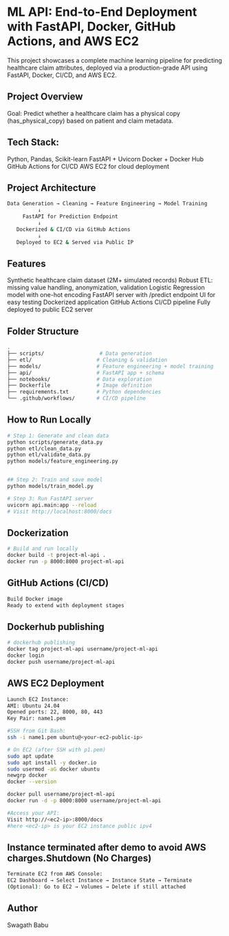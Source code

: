 # ML API: End-to-End Deployment with FastAPI, Docker, GitHub Actions, and AWS EC2
This project showcases a complete machine learning pipeline for predicting healthcare claim attributes, deployed via a production-grade API using FastAPI, Docker, CI/CD, and AWS EC2.

## Project Overview
Goal: Predict whether a healthcare claim has a physical copy (has_physical_copy) based on patient and claim metadata.

## Tech Stack:

Python, Pandas, Scikit-learn
FastAPI + Uvicorn
Docker + Docker Hub
GitHub Actions for CI/CD
AWS EC2 for cloud deployment

## Project Architecture
```bash
Data Generation → Cleaning → Feature Engineering → Model Training
          ↓
     FastAPI for Prediction Endpoint
          ↓
   Dockerized & CI/CD via GitHub Actions
          ↓
   Deployed to EC2 & Served via Public IP
```
## Features
Synthetic healthcare claim dataset (2M+ simulated records)
Robust ETL: missing value handling, anonymization, validation
Logistic Regression model with one-hot encoding
FastAPI server with /predict endpoint
UI for easy testing
Dockerized application
GitHub Actions CI/CD pipeline
Fully deployed to public EC2 server

## Folder Structure
```bash
.
├── scripts/                  # Data generation
├── etl/                     # Cleaning & validation
├── models/                  # Feature engineering + model training
├── api/                     # FastAPI app + schema
├── notebooks/               # Data exploration
├── Dockerfile               # Image definition
├── requirements.txt         # Python dependencies
└── .github/workflows/       # CI/CD pipeline
```
## How to Run Locally
```bash
# Step 1: Generate and clean data
python scripts/generate_data.py
python etl/clean_data.py
python etl/validate_data.py
python models/feature_engineering.py


## Step 2: Train and save model
python models/train_model.py

# Step 3: Run FastAPI server
uvicorn api.main:app --reload
# Visit http://localhost:8000/docs
```

##  Dockerization
```bash
# Build and run locally
docker build -t project-ml-api .
docker run -p 8000:8000 project-ml-api
```
## GitHub Actions (CI/CD)
```bash
Build Docker image
Ready to extend with deployment stages
```
##  Dockerhub publishing
```bash
# dockerhub publishing
docker tag project-ml-api username/project-ml-api
docker login
docker push username/project-ml-api

```
## AWS EC2 Deployment
```bash
Launch EC2 Instance:
AMI: Ubuntu 24.04
Opened ports: 22, 8000, 80, 443
Key Pair: name1.pem

#SSH from Git Bash:
ssh -i name1.pem ubuntu@<your-ec2-public-ip>

# On EC2 (after SSH with p1.pem)
sudo apt update
sudo apt install -y docker.io
sudo usermod -aG docker ubuntu
newgrp docker
docker --version

docker pull username/project-ml-api
docker run -d -p 8000:8000 username/project-ml-api

#Access your API:
Visit http://<ec2-ip>:8000/docs
#here <ec2-ip> is your EC2 instance public ipv4

```
##  Instance terminated after demo to avoid AWS charges.Shutdown (No Charges)
```bash
Terminate EC2 from AWS Console:
EC2 Dashboard → Select Instance → Instance State → Terminate
(Optional): Go to EC2 → Volumes → Delete if still attached
```

## Author
Swagath Babu
